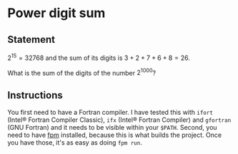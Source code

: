 # Power digit sum
## Statement
$2^{15} = 32768$ and the sum of its digits is $3 + 2 + 7 + 6 + 8 = 26$.

What is the sum of the digits of the number $2^1000$?
## Instructions
You first need to have a Fortran compiler. I have tested this with `ifort` (Intel® Fortran Compiler Classic), `ifx` (Intel® Fortran Compiler) and `gfortran` (GNU Fortran) and it needs to be visible within your `$PATH`. Second, you need to have [fpm](https://fpm.fortran-lang.org/) installed, because this is what builds the project. Once you have those, it's as easy as doing `fpm run`.

